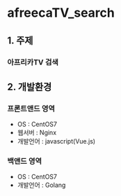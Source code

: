 # afreecaTV_search

## 1. 주제
### 아프리카TV 검색

## 2. 개발환경
### 프론트앤드 영역
- OS : CentOS7
- 웹서버 : Nginx
- 개발언어 : javascript(Vue.js)

### 백앤드 영역
- OS : CentOS7
- 개발언어 : Golang
